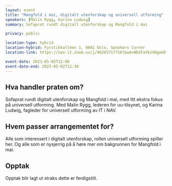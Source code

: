 ```yaml
---
layout: event
title: "Mangfold i mai, digitalt utenforskap og universell utforming"
speakers: [Malin Rygg, Karina Ludwig]
summary: Sofaprat rundt digitalt utenforskap og Mangfold i mai

privacy: public

location-type: hybrid
location-hybrid: Fyrstikkalléen 1, 0661 Oslo, Speakers Corner
location-link: https://nav-it.zoom.us/j/96265717716?pwd=NDZFaVkzVWgwUEtDNGR0djNJMXB6UT09

event-date: 2023-05-02T12:00
event-date-end: 2023-05-02T12:30
---
```

## Hva handler praten om?
Sofaprat rundt digitalt utenforskap og Mangfold i mai, med litt ekstra fokus på universell utforming. Med Malin Rygg, lederen for uu-tilsynet, og Karina Ludwig, fagleder for universell utforming av IT i NAV.

## Hvem passer arrangementet for? 
Alle som interessert i digitalt utenforskap, rollen universell utforming spiller her. Og alle som er nysjerrig på å høre mer om bakgrunnen for Mangfold i mai.

## Opptak
Opptak blir lagt ut straks dette er ferdigstilt. 
